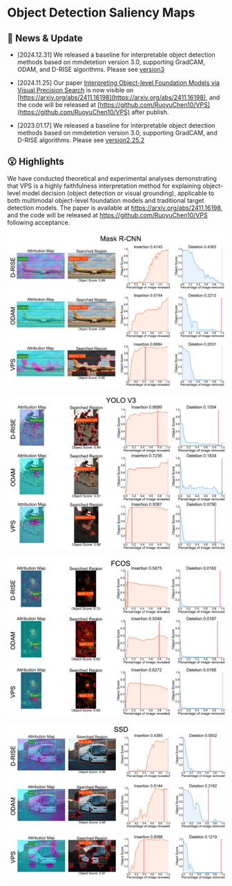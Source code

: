 # Object Detection Saliency Maps

## 📰 News & Update

- [2024.12.31] We released a baseline for interpretable object detection methods based on mmdetetion version 3.0, supporting GradCAM, ODAM, and D-RISE algorithms. Please see [version3](./version3)

- [2024.11.25] Our paper [Interpreting Object-level Foundation Models via Visual Precision Search](https://arxiv.org/abs/2411.16198) is now visible on [https://arxiv.org/abs/2411.16198](https://arxiv.org/abs/2411.16198), and the code will be released at [https://github.com/RuoyuChen10/VPS](https://github.com/RuoyuChen10/VPS) after publish.

- [2023.01.17] We released a baseline for interpretable object detection methods based on mmdetetion version 3.0, supporting GradCAM, and D-RISE algorithms. Please see [version2.25.2](./version2.25.2)


## 😮 Highlights

We have conducted theoretical and experimental analyses demonstrating that VPS is a highly faithfulness interpretation method for explaining object-level model decision (object detection or visual grounding), applicable to both multimodal object-level foundation models and traditional target detection models. The paper is available at https://arxiv.org/abs/2411.16198, and the code will be released at https://github.com/RuoyuChen10/VPS following acceptance.


![](./images/mask-rcnn.jpg)

![](./images/yolov3.jpg)

![](./images/FCOS.jpg)

![](./images/SSD.jpg)